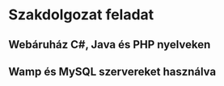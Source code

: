 ﻿# Szakdolgozat feladat
## Webáruház C#, Java és PHP nyelveken
## Wamp és MySQL szervereket használva
